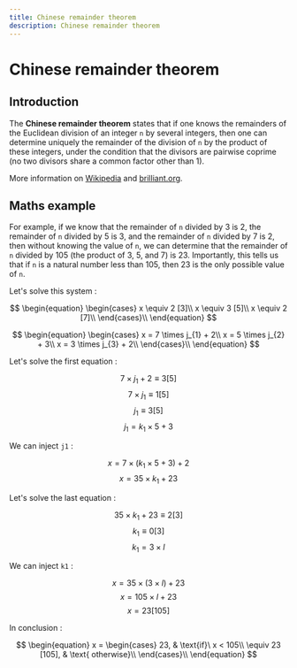 ```yaml
---
title: Chinese remainder theorem
description: Chinese remainder theorem
---
```


# Chinese remainder theorem

## Introduction

The **Chinese remainder theorem** states that if one knows the remainders of the Euclidean division of an integer `n` by several integers, then one can determine uniquely the remainder of the division of `n` by the product of these integers, under the condition that the divisors are pairwise coprime (no two divisors share a common factor other than 1).

More information on [Wikipedia](https://en.wikipedia.org/wiki/Chinese_remainder_theorem) and [brilliant.org](https://brilliant.org/wiki/chinese-remainder-theorem/).

## Maths example

For example, if we know that the remainder of `n` divided by 3 is 2, the remainder of `n` divided by 5 is 3, and the remainder of `n` divided by 7 is 2, then without knowing the value of `n`, we can determine that the remainder of `n` divided by 105 (the product of 3, 5, and 7) is 23. Importantly, this tells us that if `n` is a natural number less than 105, then 23 is the only possible value of `n`.

Let's solve this system :

$$
\begin{equation}
    \begin{cases}
        x \equiv 2 [3]\\
        x \equiv 3 [5]\\
        x \equiv 2 [7]\\
    \end{cases}\\
\end{equation}
$$

$$
\begin{equation}
    \begin{cases}
        x = 7 \times j_{1} + 2\\
        x = 5 \times j_{2} + 3\\
        x = 3 \times j_{3} + 2\\
    \end{cases}\\
\end{equation}
$$

Let's solve the first equation :

$$
7 \times j_{1} + 2 \equiv 3 [5]
$$
$$
7 \times j_{1} \equiv 1 [5]
$$
$$
j_{1} \equiv 3[5]
$$
$$
j_{1} = k_{1} \times 5 + 3
$$

We can inject `j1` :

$$
x = 7 \times (k_{1} \times 5 + 3) + 2
$$
$$
x = 35 \times k_{1} + 23
$$

Let's solve the last equation :

$$
35 \times k_{1} + 23 \equiv 2 [3]
$$
$$
k_{1} \equiv 0 [3]
$$
$$
k_{1} = 3 \times l
$$

We can inject `k1` :

$$
x = 35 \times (3 \times l) + 23
$$
$$
x = 105 \times l + 23
$$
$$
x = 23 [105]
$$

In conclusion :

$$
\begin{equation}
    x =
    \begin{cases}
        23, & \text{if}\ x < 105\\
        \equiv 23 [105], & \text{ otherwise}\\
    \end{cases}\\
\end{equation}
$$
